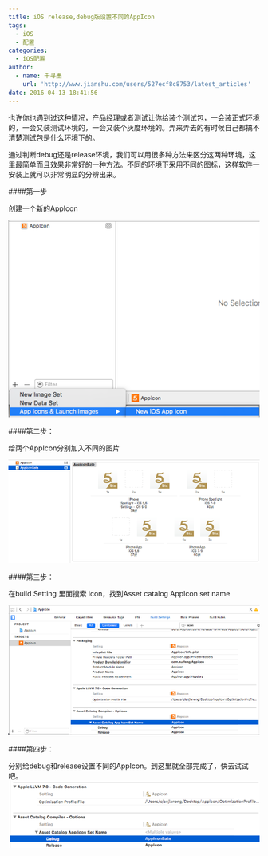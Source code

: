```yaml
---
title: iOS release,debug版设置不同的AppIcon
tags:
  - iOS
  - 配置
categories:
  - iOS配置
author:
  - name: 千寻墨
    url: 'http://www.jianshu.com/users/527ecf8c8753/latest_articles'
date: 2016-04-13 18:41:56
---
```


也许你也遇到过这种情况，产品经理或者测试让你给装个测试包，一会装正式环境的，一会又装测试环境的，一会又装个灰度环境的。弄来弄去的有时候自己都搞不清楚测试包是什么环境下的。

通过判断debug还是release环境，我们可以用很多种方法来区分这两种环境，这里最简单而且效果非常好的一种方法。不同的环境下采用不同的图标，这样软件一安装上就可以非常明显的分辨出来。

####第一步

创建一个新的AppIcon

![image](https://raw.githubusercontent.com/suifengqjn/demoimages/master/AppIcon/1.png)
<!-- more -->

####第二步：

给两个AppIcon分别加入不同的图片

![image](https://raw.githubusercontent.com/suifengqjn/demoimages/master/AppIcon/2.png)


####第三步：

在build Setting 里面搜索 icon，找到Asset catalog AppIcon set name

![image](https://raw.githubusercontent.com/suifengqjn/demoimages/master/AppIcon/3.png)

####第四步：

分别给debug和release设置不同的AppIcon。到这里就全部完成了，快去试试吧。
![image](https://raw.githubusercontent.com/suifengqjn/demoimages/master/AppIcon/4.png)

